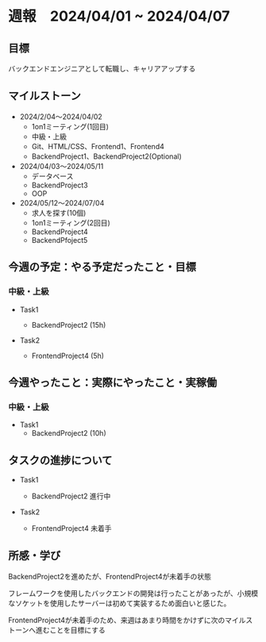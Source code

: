 # 週報　2024/04/01 ~ 2024/04/07

## 目標
バックエンドエンジニアとして転職し、キャリアアップする

## マイルストーン
- 2024/2/04〜2024/04/02
    - 1on1ミーティング(1回目)
    - 中級・上級
    - Git、HTML/CSS、Frontend1、Frontend4
    - BackendProject1、BackendProject2(Optional)
- 2024/04/03〜2024/05/11
    - データベース
    - BackendProject3
    - OOP
- 2024/05/12〜2024/07/04
    - 求人を探す(10個)
    - 1on1ミーティング(2回目)
    - BackendProject4
    - BackendPfoject5

## 今週の予定：やる予定だったこと・目標
### 中級・上級
- Task1
    - BackendProject2 (15h)

- Task2
    - FrontendProject4 (5h)

## 今週やったこと：実際にやったこと・実稼働
### 中級・上級
- Task1
    - BackendProject2 (10h)

## タスクの進捗について
- Task1
    - BackendProject2 進行中

- Task2
    - FrontendProject4 未着手


## 所感・学び
BackendProject2を進めたが、FrontendProject4が未着手の状態

フレームワークを使用したバックエンドの開発は行ったことがあったが、小規模なソケットを使用したサーバーは初めて実装するため面白いと感じた。

FrontendProject4が未着手のため、来週はあまり時間をかけずに次のマイルストーンへ進むことを目標にする